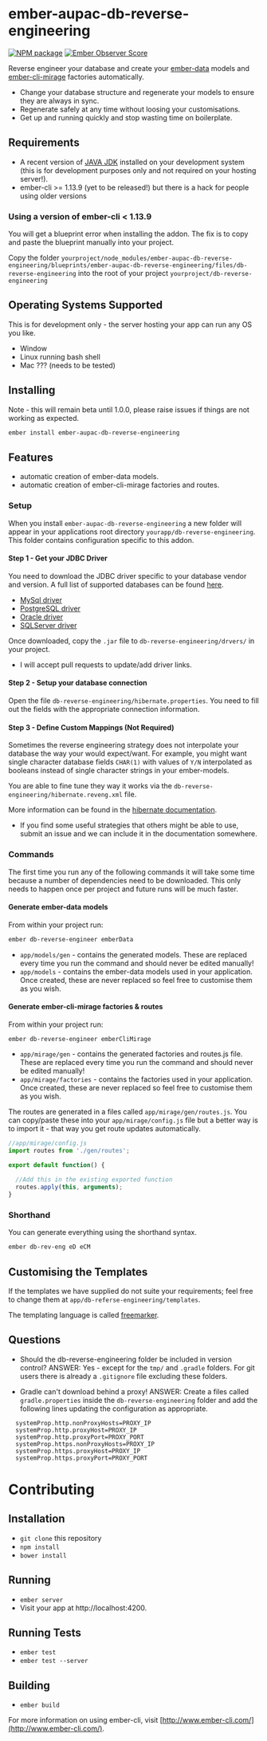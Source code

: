 # ember-aupac-db-reverse-engineering

[![NPM package](https://img.shields.io/npm/v/ember-aupac-db-reverse-engineering.svg)](https://www.npmjs.com/package/ember-aupac-db-reverse-engineering) [![Ember Observer Score](http://emberobserver.com/badges/ember-aupac-db-reverse-engineering.svg)](http://emberobserver.com/addons/ember-aupac-db-reverse-engineering)

Reverse engineer your database and create your [ember-data](https://github.com/emberjs/data) models and [ember-cli-mirage](https://github.com/samselikoff/ember-cli-mirage) factories automatically.
- Change your database structure and regenerate your models to ensure they are always in sync.
- Regenerate safely at any time without loosing your customisations.
- Get up and running quickly and stop wasting time on boilerplate.

## Requirements

- A recent version of [JAVA JDK](http://www.oracle.com/technetwork/java/javase/downloads/jdk8-downloads-2133151.html) installed on your development system (this is for development purposes only and not required on your hosting server!).
- ember-cli >= 1.13.9 (yet to be released!) but there is a hack for people using older versions

### Using a version of ember-cli < 1.13.9
You will get a blueprint error when installing the addon.  The fix is to copy and paste the blueprint manually into your project.

Copy the folder `yourproject/node_modules/ember-aupac-db-reverse-engineering/blueprints/ember-aupac-db-reverse-engineering/files/db-reverse-engineering` into the root of your project `yourproject/db-reverse-engineering`

## Operating Systems Supported 
This is for development only - the server hosting your app can run any OS you like.

- Window
- Linux running bash shell
- Mac ??? (needs to be tested)

## Installing
Note - this will remain beta until 1.0.0, please raise issues if things are not working as expected.

```bash
ember install ember-aupac-db-reverse-engineering
```

## Features
- automatic creation of ember-data models.
- automatic creation of ember-cli-mirage factories and routes.

### Setup

When you install `ember-aupac-db-reverse-engineering` a new folder will appear in your applications root directory `yourapp/db-reverse-engineering`.  This folder contains configuration specific to this addon.

#### Step 1 - Get your JDBC Driver

You need to download the JDBC driver specific to your database vendor and version. A full list of supported databases can be found [here](https://docs.jboss.org/hibernate/orm/4.3/manual/en-US/html_single/#configuration-optional-dialects).

- [MySql driver](http://dev.mysql.com/downloads/connector/j/)
- [PostgreSQL driver](https://jdbc.postgresql.org/)
- [Oracle driver](http://www.oracle.com/technetwork/database/features/jdbc/index-091264.html)
- [SQLServer driver](https://www.microsoft.com/en-us/download/details.aspx?displaylang=en&id=11774) 

Once downloaded, copy the `.jar` file to  `db-reverse-engineering/drvers/` in your project.

* I will accept pull requests to update/add driver links.

#### Step 2 - Setup your database connection

Open the file `db-reverse-engineering/hibernate.properties`.  You need to fill out the fields with the appropriate connection information.

#### Step 3 - Define Custom Mappings (Not Required)

Sometimes the reverse engineering strategy does not interpolate your database the way your would expect/want.  For example, you might want single character database fields `CHAR(1)` with values of `Y/N` interpolated as booleans instead of single character strings in your ember-models. 

You are able to fine tune they way it works via the `db-reverse-engineering/hibernate.reveng.xml` file.

More information can be found in the [hibernate documentation](http://docs.jboss.org/tools/latest/en/hibernatetools/html/reverseengineering.html).

* If you find some useful strategies that others might be able to use, submit an issue and we can include it in the documentation somewhere.

### Commands

The first time you run any of the following commands it will take some time because a number of dependencies need to be downloaded.  This only needs to happen once per project and future runs will be much faster.

#### Generate ember-data models 
From within your project run:

```bash
ember db-reverse-engineer emberData
```

- `app/models/gen` - contains the generated models. These are replaced every time you run the command and should never be edited manually!
- `app/models` - contains the ember-data models used in your application. Once created, these are never replaced so feel free to customise them as you wish.

#### Generate ember-cli-mirage factories & routes
From within your project run:

```
ember db-reverse-engineer emberCliMirage
```

- `app/mirage/gen` - contains the generated factories and routes.js file. These are replaced every time you run the command and should never be edited manually!
- `app/mirage/factories` - contains the factories used in your application. Once created, these are never replaced so feel free to customise them as you wish.

The routes are generated in a files called `app/mirage/gen/routes.js`.  You can copy/paste these into your `app/mirage/config.js` file but a better way is to import it - that way you get route updates automatically.

```javascript
//app/mirage/config.js
import routes from './gen/routes';
 
export default function() { 

  //Add this in the existing exported function
  routes.apply(this, arguments);
}
```

### Shorthand

You can generate everything using the shorthand syntax.

```bash
ember db-rev-eng eD eCM
```

## Customising the Templates

If the templates we have supplied do not suite your requirements; feel free to change them at `app/db-referse-engineering/templates`.

The templating language is called [freemarker](http://freemarker.org/docs/index.html).

## Questions

- Should the db-reverse-engineering folder be included in version control? ANSWER: Yes - except for the `tmp/` and `.gradle` folders.  For git users there is already a `.gitignore` file excluding these folders.

- Gradle can't download behind a proxy! ANSWER: Create a files called `gradle.properties` inside the `db-reverse-engineering` folder and add the following lines updating the configuration as appropriate.

```
  systemProp.http.nonProxyHosts=PROXY_IP
  systemProp.http.proxyHost=PROXY_IP
  systemProp.http.proxyPort=PROXY_PORT
  systemProp.https.nonProxyHosts=PROXY_IP
  systemProp.https.proxyHost=PROXY_IP
  systemProp.https.proxyPort=PROXY_PORT
```


# Contributing

## Installation

* `git clone` this repository
* `npm install`
* `bower install`

## Running

* `ember server`
* Visit your app at http://localhost:4200.

## Running Tests

* `ember test`
* `ember test --server`

## Building

* `ember build`

For more information on using ember-cli, visit [http://www.ember-cli.com/](http://www.ember-cli.com/).
